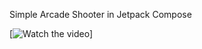 Simple Arcade Shooter in Jetpack Compose

[![Watch the video](https://youtube.com/shorts/uzrzJvJSHgI?feature=share)]
